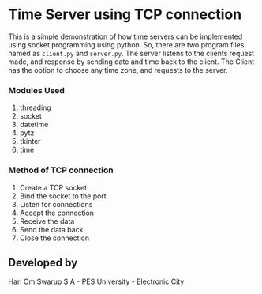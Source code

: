 #  Time Server using TCP connection
This is a simple demonstration of how time servers can be implemented using socket programming using python. So, there are two program files named as `client.py` and `server.py`. The server listens to the clients request made, and response by sending date and time back to the client. The Client has the option to choose any time zone, and requests to the server.
###  Modules Used
1) threading
2) socket
3) datetime
4) pytz
5) tkinter
6) time
###  Method of TCP connection
1) Create a TCP socket
2) Bind the socket to the port
3) Listen for connections
4) Accept the connection
5) Receive the data
6) Send the data back
7) Close the connection
##  Developed by
Hari Om Swarup S A - PES University - Electronic City
